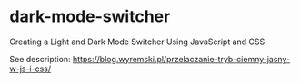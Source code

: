 # dark-mode-switcher
 Creating a Light and Dark Mode Switcher Using JavaScript and CSS

See description: https://blog.wyremski.pl/przelaczanie-tryb-ciemny-jasny-w-js-i-css/